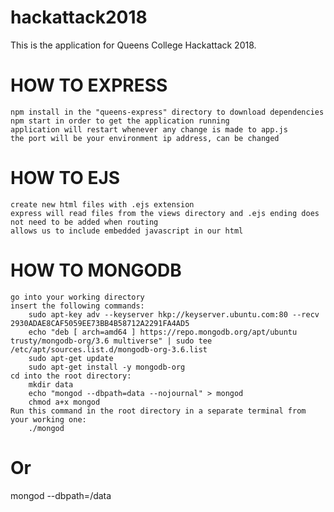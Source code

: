 # hackattack2018
This is the application for Queens College Hackattack 2018. 

# HOW TO EXPRESS
    npm install in the "queens-express" directory to download dependencies
    npm start in order to get the application running
    application will restart whenever any change is made to app.js
    the port will be your environment ip address, can be changed
    
# HOW TO EJS
    create new html files with .ejs extension
    express will read files from the views directory and .ejs ending does not need to be added when routing
    allows us to include embedded javascript in our html
    
# HOW TO MONGODB
    go into your working directory
    insert the following commands: 
        sudo apt-key adv --keyserver hkp://keyserver.ubuntu.com:80 --recv 2930ADAE8CAF5059EE73BB4B58712A2291FA4AD5
        echo "deb [ arch=amd64 ] https://repo.mongodb.org/apt/ubuntu trusty/mongodb-org/3.6 multiverse" | sudo tee /etc/apt/sources.list.d/mongodb-org-3.6.list
        sudo apt-get update
        sudo apt-get install -y mongodb-org
    cd into the root directory:
        mkdir data
        echo "mongod --dbpath=data --nojournal" > mongod
        chmod a+x mongod
    Run this command in the root directory in a separate terminal from your working one:
        ./mongod


# Or
mongod --dbpath=/data
